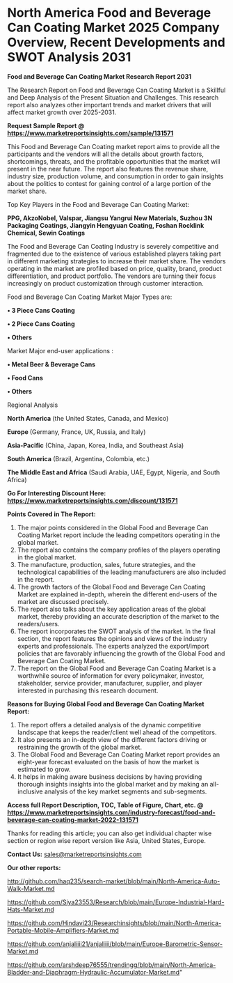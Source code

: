 # North America Food and Beverage Can Coating Market 2025 Company Overview, Recent Developments and SWOT Analysis 2031

<strong>Food and Beverage Can Coating Market Research Report 2031</strong>

The Research Report on Food and Beverage Can Coating Market is a Skillful and Deep Analysis of the Present Situation and Challenges. This research report also analyzes other important trends and market drivers that will affect market growth over 2025-2031.

<strong>Request Sample Report @ <a href=https://www.marketreportsinsights.com/sample/131571>https://www.marketreportsinsights.com/sample/131571</a></strong>

This Food and Beverage Can Coating market report aims to provide all the participants and the vendors will all the details about growth factors, shortcomings, threats, and the profitable opportunities that the market will present in the near future. The report also features the revenue share, industry size, production volume, and consumption in order to gain insights about the politics to contest for gaining control of a large portion of the market share.

Top Key Players in the Food and Beverage Can Coating Market:

<strong>PPG, AkzoNobel, Valspar, Jiangsu Yangrui New Materials, Suzhou 3N Packaging Coatings, Jiangyin Hengyuan Coating, Foshan Rocklink Chemical, Sewin Coatings</strong>

The Food and Beverage Can Coating Industry is severely competitive and fragmented due to the existence of various established players taking part in different marketing strategies to increase their market share. The vendors operating in the market are profiled based on price, quality, brand, product differentiation, and product portfolio. The vendors are turning their focus increasingly on product customization through customer interaction.

Food and Beverage Can Coating Market Major Types are:

<strong>• 3 Piece Cans Coating

• 2 Piece Cans Coating

• Others</strong>

Market Major end-user applications :

<strong>• Metal Beer & Beverage Cans

• Food Cans

• Others</strong>

Regional Analysis

</u><strong><b>North America</b></strong> (the United States, Canada, and Mexico)

<strong><b>Europe </b></strong>(Germany, France, UK, Russia, and Italy)

<strong><b>Asia-Pacific</b></strong> (China, Japan, Korea, India, and Southeast Asia)

<strong><b>South America</b></strong> (Brazil, Argentina, Colombia, etc.)

<strong><b>The Middle East and Africa</b></strong> (Saudi Arabia, UAE, Egypt, Nigeria, and South Africa)

<strong>Go For Interesting Discount Here: <a href=https://www.marketreportsinsights.com/discount/131571>https://www.marketreportsinsights.com/discount/131571</a></strong>

<strong>Points Covered in The Report:</strong>
<ol>
  <li>The major points considered in the Global Food and Beverage Can Coating Market report include the leading competitors operating in the global market.</li>
  <li>The report also contains the company profiles of the players operating in the global market.</li>
  <li>The manufacture, production, sales, future strategies, and the technological capabilities of the leading manufacturers are also included in the report.</li>
  <li>The growth factors of the Global Food and Beverage Can Coating Market are explained in-depth, wherein the different end-users of the market are discussed precisely.</li>
  <li>The report also talks about the key application areas of the global market, thereby providing an accurate description of the market to the readers/users.</li>
  <li>The report incorporates the SWOT analysis of the market. In the final section, the report features the opinions and views of the industry experts and professionals. The experts analyzed the export/import policies that are favorably influencing the growth of the Global Food and Beverage Can Coating Market.</li>
  <li>The report on the Global Food and Beverage Can Coating Market is a worthwhile source of information for every policymaker, investor, stakeholder, service provider, manufacturer, supplier, and player interested in purchasing this research document.</li>
</ol>
<strong>Reasons for Buying Global Food and Beverage Can Coating Market Report:</strong>

<ol>
  <li>The report offers a detailed analysis of the dynamic competitive landscape that keeps the reader/client well ahead of the competitors.</li>
  <li>It also presents an in-depth view of the different factors driving or restraining the growth of the global market.</li>
  <li>The Global Food and Beverage Can Coating Market report provides an eight-year forecast evaluated on the basis of how the market is estimated to grow.</li>
  <li>It helps in making aware business decisions by having providing thorough insights insights into the global market and by making an all-inclusive analysis of the key market segments and sub-segments.</li>
</ol>
<strong>Access full Report Description, TOC, Table of Figure, Chart, etc. @ <a href=https://www.marketreportsinsights.com/industry-forecast/food-and-beverage-can-coating-market-2022-131571>https://www.marketreportsinsights.com/industry-forecast/food-and-beverage-can-coating-market-2022-131571</a></strong>


Thanks for reading this article; you can also get individual chapter wise section or region wise report version like Asia, United States, Europe.

<strong>Contact Us:</strong>
sales@marketreportsinsights.com

<strong>Our other reports:</strong>

<a href=http://github.com/haq235/search-market/blob/main/North-America-Auto-Walk-Market.md>http://github.com/haq235/search-market/blob/main/North-America-Auto-Walk-Market.md</a>

<a href=https://github.com/Siya23553/Research/blob/main/Europe-Industrial-Hard-Hats-Market.md>https://github.com/Siya23553/Research/blob/main/Europe-Industrial-Hard-Hats-Market.md</a>

<a href=https://github.com/Hindavi23/Researchinsights/blob/main/North-America-Portable-Mobile-Amplifiers-Market.md>https://github.com/Hindavi23/Researchinsights/blob/main/North-America-Portable-Mobile-Amplifiers-Market.md</a>

<a href=https://github.com/anjaliiii21/anjaliiii/blob/main/Europe-Barometric-Sensor-Market.md>https://github.com/anjaliiii21/anjaliiii/blob/main/Europe-Barometric-Sensor-Market.md</a>

<a href=https://github.com/arshdeep76555/trendingg/blob/main/North-America-Bladder-and-Diaphragm-Hydraulic-Accumulator-Market.md>https://github.com/arshdeep76555/trendingg/blob/main/North-America-Bladder-and-Diaphragm-Hydraulic-Accumulator-Market.md</a>"
